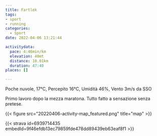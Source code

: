 ```yaml
---
title: Fartlek 
tags:
- sport
- running
categories: 
  - Sport
date: 2022-04-06 13:21:44

activitydata:
  pace: 4:46min/km
  elevation: 40mt
  distance: 10.01km
  duration: 47:40
places: []

---
```


Poche nuvole, 17°C, Percepito 16°C, Umidità 46%, Vento 3m/s da SSO

<!--more-->

Primo lavoro dopo la mezza maratona. Tutto fatto a sensazione senza pretese.

{{<  figure src="20220406-activity-map_featured.png" title="map" >}}

{{< strava id=6939714435 embedId=9f46efdb13ec79859fde478dd89439eb63eaf8f1 >}}
